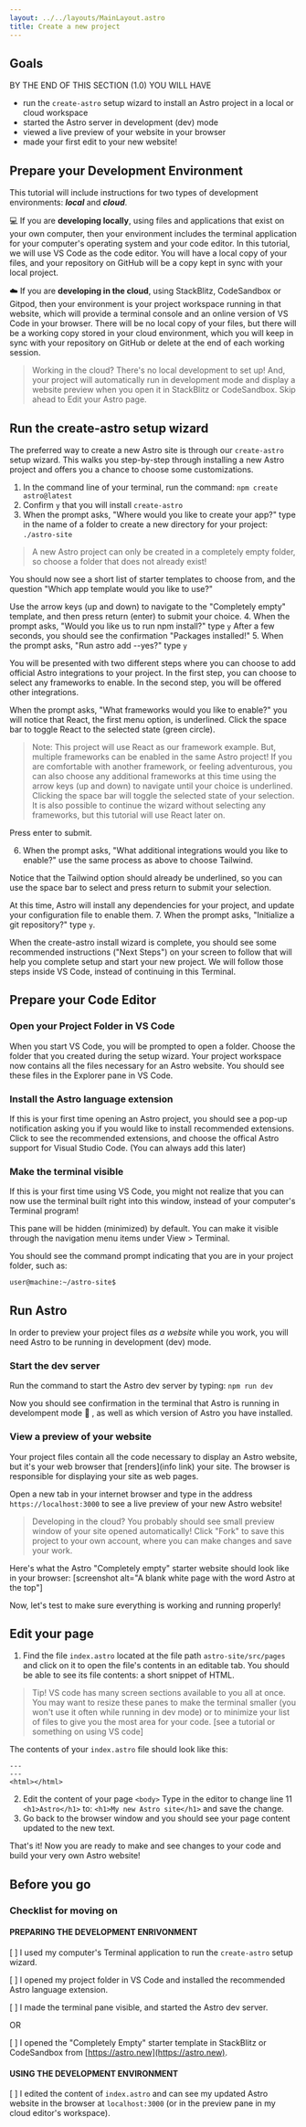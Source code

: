 ```yaml
---
layout: ../../layouts/MainLayout.astro
title: Create a new project
---
```


## Goals

BY THE END OF THIS SECTION (1.0) YOU WILL HAVE
- run the `create-astro` setup wizard to install an Astro project in a local or cloud workspace
- started the Astro server in development (dev) mode
- viewed a live preview of your website in your browser
- made your first edit to your new website!

## Prepare your Development Environment

This tutorial will include instructions for two types of development environments: ***local*** and ***cloud***.

:computer: If you are **developing locally**, using files and applications that exist on your own computer, then your environment includes the terminal application for your computer's operating system and your code editor. In this tutorial, we will use VS Code as the code editor. You will have a local copy of your files, and your repository on GitHub will be a copy kept in sync with your local project.

:cloud: If you are **developing in the cloud**, using StackBlitz, CodeSandbox or Gitpod, then your environment is your project workspace running in that website, which will provide a terminal console and an online version of VS Code in your browser. There will be no local copy of your files, but there will be a working copy stored in your cloud environment, which you will keep in sync with your repository on GitHub or delete at the end of each working session.

> Working in the cloud? There's no local development to set up! And, your project will automatically run in development mode and display a website preview when you open it in StackBlitz or CodeSandbox. Skip ahead to Edit your Astro page.

## Run the create-astro setup wizard

The preferred way to create a new Astro site is through our `create-astro` setup wizard. This walks you step-by-step through installing a new Astro project and offers you a chance to choose some customizations.

1. In the command line of your terminal, run the command:
`npm create astro@latest`
2. Confirm `y` that you will install `create-astro`
3. When the prompt asks, "Where would you like to create your app?" type in the name of a folder to create a new directory for your project:
`./astro-site`
> A new Astro project can only be created in a completely empty folder, so choose a folder that does not already exist!

You should now see a short list of starter templates to choose from, and the question "Which app template would you like to use?"

Use the arrow keys (up and down) to navigate to the "Completely empty" template, and then press return (enter) to submit your choice. 
4. When the prompt asks, "Would you like us to run npm install?" type `y`
After a few seconds, you should see the confirmation "Packages installed!"
5. When the prompt asks, "Run astro add --yes?" type `y`

You will be presented with two different steps where you can choose to add official Astro integrations to your project. In the first step, you can choose to select any frameworks to enable. In the second step, you will be offered other integrations.

When the prompt asks, "What frameworks would you like to enable?" you will notice that React, the first menu option, is underlined. Click the space bar to toggle React to the selected state (green circle).  

> Note: This project will use React as our framework example. But, multiple frameworks can be enabled in the same Astro project! If you are comfortable with another framework, or feeling adventurous, you can also choose any additional frameworks at this time using the arrow keys (up and down) to navigate until your choice is underlined. Clicking the space bar will toggle the selected state of your selection.  It is also possible to continue the wizard without selecting any frameworks, but this tutorial will use React later on.

Press enter to submit.

6. When the prompt asks, "What additional integrations would you like to enable?" use the same process as above to choose Tailwind. 

Notice that the Tailwind option should already be underlined, so you can use the space bar to select and press return to submit your selection.

At this time, Astro will install any dependencies for your project, and update your configuration file to enable them.
7. When the prompt asks, "Initialize a git repository?" type `y`.

When the create-astro install wizard is complete, you should see some recommended instructions ("Next Steps") on your screen to follow that will help you complete setup and start your new project. We will follow those steps inside VS Code, instead of continuing in this Terminal.


## Prepare your Code Editor

### Open your Project Folder in VS Code

When you start VS Code, you will be prompted to open a folder. Choose the folder that you created during the setup wizard. Your project workspace now contains all the files necessary for an Astro website. You should see these files in the Explorer pane in VS Code.

### Install the Astro language extension
If this is your first time opening an Astro project, you should see a pop-up notification asking you if you would like to install recommended extensions. Click to see the recommended extensions, and choose the offical Astro support for Visual Studio Code.  (You can always add this later)

### Make the terminal visible
If this is your first time using VS Code, you might not realize that you can now use the terminal built right into this window, instead of your computer's Terminal program!

This pane will be hidden (minimized) by default. You can make it visible through the navigation menu items under View > Terminal.  

You should see the command prompt indicating that you are in your project folder, such as:

`user@machine:~/astro-site$ `

## Run Astro

In order to preview your project files _as a website_ while you work, you will need Astro to be running in development (dev) mode.

### Start the dev server

Run the command to start the Astro dev server by typing:
`npm run dev`

Now you should see confirmation in the terminal that Astro is running in develompent mode :rocket: , as well as which version of Astro you have installed.

### View a preview of your website

Your project files contain all the code necessary to display an Astro website, but it's your web browser that [renders](info link) your site. The browser is responsible for displaying your site as web pages.

Open a new tab in your internet browser and type in the address `https://localhost:3000` to see a live preview of your new Astro website!

> Developing in the cloud? You probably should see small preview window of your site opened automatically! Click "Fork" to save this project to your own account, where you can make changes and save your work.

Here's what the Astro "Completely empty" starter website should look like in your browser:
[screenshot alt="A blank white page with the word Astro at the top"]

Now, let's test to make sure everything is working and running properly!

## Edit your page

1. Find the file `index.astro` located at the file path `astro-site/src/pages` and click on it to open the file's contents in an editable tab. You should be able to see its file contents: a short snippet of HTML.

> Tip! VS code has many screen sections available to you all at once. You may want to resize these panes to make the terminal smaller (you won't use it often while running in dev mode) or to minimize your list of files to give you the most area for your code. [see a tutorial or something on using VS code]

The contents of your `index.astro` file should look like this:

```
---
---
<html></html>
```

2. Edit the content of your page `<body>`
Type in the editor to change line 11 `<h1>Astro</h1>` to:
`<h1>My new Astro site</h1>` and save the change.
3. Go back to the browser window and you should see your page content updated to the new text.

That's it! Now you are ready to make and see changes to your code and build your very own Astro website!

## Before you go

### Checklist for moving on

#### PREPARING THE DEVELOPMENT ENRIVONMENT

[ ] I used my computer's Terminal application to run the `create-astro` setup wizard.

[ ] I opened my project folder in VS Code and installed the recommended Astro language extension.

[ ] I made the terminal pane visible, and started the Astro dev server.

OR

[ ] I opened the "Completely Empty" starter template in StackBlitz or CodeSandbox from [https://astro.new](https://astro.new).

#### USING THE DEVELOPMENT ENVIRONMENT

[ ] I edited the content of `index.astro` and can see my updated Astro website in the browser at `localhost:3000` (or in the preview pane in my cloud editor's workspace).
 

